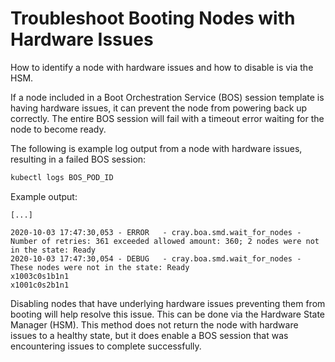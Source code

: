 # Troubleshoot Booting Nodes with Hardware Issues

How to identify a node with hardware issues and how to disable is via the HSM.

If a node included in a Boot Orchestration Service \(BOS\) session template is having hardware issues, it can prevent the node from powering back up correctly. The entire BOS session will fail with a timeout error waiting for the node to become ready.

The following is example log output from a node with hardware issues, resulting in a failed BOS session:

```bash
kubectl logs BOS_POD_ID
```

Example output:

```
[...]

2020-10-03 17:47:30,053 - ERROR   - cray.boa.smd.wait_for_nodes - Number of retries: 361 exceeded allowed amount: 360; 2 nodes were not in the state: Ready
2020-10-03 17:47:30,054 - DEBUG   - cray.boa.smd.wait_for_nodes - These nodes were not in the state: Ready
x1003c0s1b1n1
x1001c0s2b1n1
```

Disabling nodes that have underlying hardware issues preventing them from booting will help resolve this issue. This can be done via the Hardware State Manager \(HSM\). This method does not return the node with hardware issues to a healthy state, but it does enable a BOS session that was encountering issues to complete successfully.


